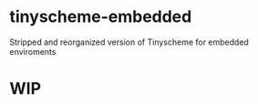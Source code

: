 # tinyscheme-embedded
Stripped and reorganized version of Tinyscheme for embedded enviroments

# WIP